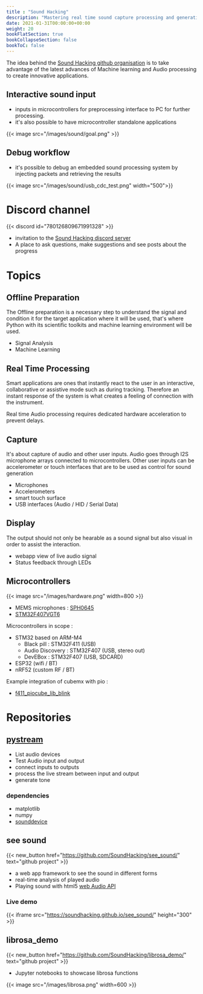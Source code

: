 ```yaml
---
title : "Sound Hacking"
description: "Mastering real time sound capture processing and generation on embedded processors"
date: 2021-01-31T00:00:00+00:00
weight: 20
bookFlatSection: true
bookCollapseSection: false
bookToC: false
---
```


The idea behind the [Sound Hacking github organisation](https://github.com/SoundHacking) is to take advantage of the latest advances of Machine learning and Audio processing to create innovative applications.

## Interactive sound input
* inputs in microcontrollers for preprocessing interface to PC for further processing.
* it's also possible to have microcontroller standalone applications

{{< image src="/images/sound/goal.png" >}}

## Debug workflow
* it's possible to debug an embedded sound processing system by injecting packets and retrieving  the results

{{< image src="/images/sound/usb_cdc_test.png" width="500">}}

# Discord channel

{{< discord id="780126809671991328" >}}

* invitation to the [Sound Hacking discord server](https://discord.gg/57cZapWHkC)
* A place to ask questions, make suggestions and see posts about the progress

# Topics
## Offline Preparation
The Offline preparation is a necessary step to understand the signal and condition it for the target application where it will be used, that's where Python with its scientific toolkits and machine learning environment will be used.
* Signal Analysis
* Machine Learning

## Real Time Processing
Smart applications are ones that instantly react to the user in an interactive, collaborative or assistive mode such as during tracking.
Therefore an instant response of the system is what creates a feeling of connection with the instrument.

Real time Audio processing requires dedicated hardware acceleration to prevent delays. 

## Capture
It's about capture of audio and other user inputs. Audio goes through  I2S microphone arrays connected to microcontrollers. Other user inputs can be accelerometer or touch interfaces that are to be used as control for sound generation
* Microphones
* Accelerometers
* smart touch surface
* USB interfaces (Audio / HID / Serial Data)

## Display
The output should not only be hearable as a sound signal but also visual in order to assist the interaction.
* webapp view of live audio signal
* Status feedback through LEDs

## Microcontrollers
{{< image src="/images/hardware.png" width=800 >}}

* MEMS microphones : [SPH0645](https://cdn-reichelt.de/documents/datenblatt/A300/DEBO_MEMS_MIC_DB_EN.pdf)
* [STM32F407VGT6](https://stm32-base.org/boards/STM32F407VGT6-STM32F4XX-M.html)

Microcontrollers in scope :

* STM32 based on ARM-M4
    * Black pill : STM32F411 (USB)
    * Audio Discovery : STM32F407 (USB, stereo out)
    * DevEBox : STM32F407 (USB, SDCARD)
* ESP32 (wifi / BT)
* nRF52 (custom RF / BT)

Example integration of cubemx with pio :
* [f411_piocube_lib_blink](https://github.com/STM32Libs/f411_piocube_lib_blink)
# Repositories

## [pystream](https://github.com/SoundHacking/pystream)
* List audio devices
* Test Audio input and output
* connect inputs to outputs
* process the live stream between input and output
* generate tone

### dependencies

* matplotlib
* numpy
* [sounddevice](https://python-sounddevice.readthedocs.io/)

## see sound

{{< new_button href="https://github.com/SoundHacking/see_sound/" text="github project" >}}

* a web app framework to see the sound in different forms
* real-time analysis of played audio
* Playing sound with html5 [web Audio API](https://www.w3.org/TR/webaudio/)
### Live demo

{{< iframe src="https://soundhacking.github.io/see_sound/" height="300" >}}

## librosa_demo

{{< new_button href="https://github.com/SoundHacking/librosa_demo/" text="github project" >}}

* Jupyter notebooks to showcase librosa functions

{{< image src="/images/librosa.png" width=600 >}}

